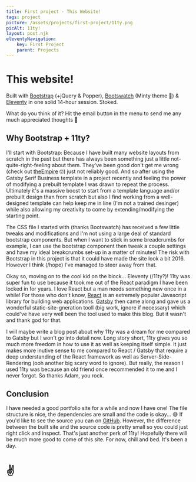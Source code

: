 ```yaml
---
title: First project - This Website!
tags: project
picture: /assets/projects/first-project/11ty.png
picAlt: 11ty!
layout: post.njk
eleventyNavigation:
    key: First Project
    parent: Projects
---
```


# This website!

Built with [Bootstrap](bootstrap.com) (+jQuery & Popper), [Bootswatch](bootswatch.com) (Minty theme 🍃) & [Eleventy](11ty.dev) in one solid 14-hour session. Stoked.

What do you think of it? Hit the email button in the menu to send me any much appreciated thoughts 🧡

## Why Bootstrap + 11ty?

I'll start with Bootstrap: Because I have built many website layouts from scratch in the past but there has always been something just a little not-quite-right-feeling about them. They've been good don't get me wrong (check out [theEmpire](theempire.dev) 🤓) just not reliably good. And so after using the Gatsby Serif Business template in a project recently and feeling the power of modifying a prebuilt template I was drawn to repeat the process. Ultimately it's a massive boost to start from a template language and/or prebuilt design than from scratch but also I find working from a well-designed template can help keep me in line (I'm not a trained desinger) while also allowing my creativity to come by extending/modifying the starting point. 

The CSS file I started with (thanks Bootswatch) has received a few little tweaks and modifications and I'm not using a large deal of standard bootstrap components. But when I want to stick in some breadcrumbs for example, I can use the bootstrap component then tweak a couple settings and have my ideal breakcrumbs set-up in a matter of minutes! The risk with Bootstrap in this project is that it could have made the site look a bit 2016. However I think (/hope) I've managed to steer away from that.

Okay so, moving on to the cool kid on the block... Eleventy (/11ty?)! 11ty was super fun to use because it took me out of the React paradigm I have been locked in for years. I love React but a man needs something new once in a while! For those who don't know, [React](reactjs.org/) is an extremely popular Javascript library for building web applications. [Gatsby](https://www.gatsbyjs.org/) then came along and gave us a wonderful static-site-gneration tooll (big work, ignore if necessary) which could've have very well been the tool used to make this blog. But it wasn't and thank god for that. 

I will maybe write a blog post about why 11ty was a dream for me compared to Gatsby but I won't go into detail now. Long story short, 11ty gives you so much more freedom in how to use it as well as keeping itself simple. It just makes more inutive sense to me compared to React / Gatsby that require a deep understanding of the React framework as well as Server-Side-Rendering (ooh another big scary word to ignore). But really, the reason I used 11ty was because an old friend once recommended it to me and I never forgot. So thanks Adam, you rock.

## Conclusion 

I have needed a good portfolio site for a while and now I have one! The file structure is nice, the dependencies are small and the code is okay... 😅 If you'd like to see the source you can on [GitHub](github.com/sejroi/thesebsite). However, the difference between the built site and the source code is pretty small so you could just right click and inspect. That's just another perk of 11ty! Hopefully there will be much more good to come of this site. For now, chill and bed. It's been a day.

# ✌️




